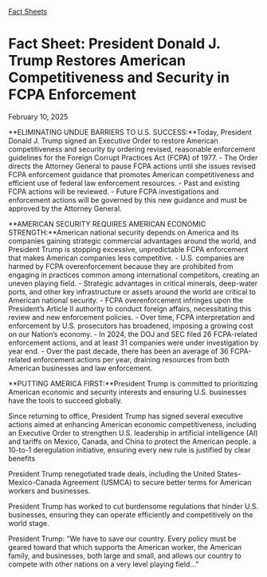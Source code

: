 [Fact Sheets](https://www.whitehouse.gov/fact-sheets/)

# 					Fact Sheet: President Donald J. Trump Restores American Competitiveness and Security in FCPA Enforcement 				

February 10, 2025

**ELIMINATING UNDUE BARRIERS TO U.S. SUCCESS:**Today, President Donald J. Trump signed an Executive Order to restore American competitiveness and security by ordering revised, reasonable enforcement guidelines for the Foreign Corrupt Practices Act (FCPA) of 1977.
    - The Order directs the Attorney General to pause FCPA actions until she issues revised FCPA enforcement guidance that promotes American competitiveness and efficient use of federal law enforcement resources.       - Past and existing FCPA actions will be reviewed.
      - Future FCPA investigations and enforcement actions will be governed by this new guidance and must be approved by the Attorney General. 

**AMERICAN SECURITY REQUIRES AMERICAN ECONOMIC STRENGTH:**American national security depends on America and its companies gaining strategic commercial advantages around the world, and President Trump is stopping excessive, unpredictable FCPA enforcement that makes American companies less competitive.
    - U.S. companies are harmed by FCPA overenforcement because they are prohibited from engaging in practices common among international competitors, creating an uneven playing field.
    - Strategic advantages in critical minerals, deep-water ports, and other key infrastructure or assets around the world are critical to American national security.
    - FCPA overenforcement infringes upon the President’s Article II authority to conduct foreign affairs, necessitating this review and new enforcement policies.
    - Over time, FCPA interpretation and enforcement by U.S. prosecutors has broadened, imposing a growing cost on our Nation’s economy.       - In 2024, the DOJ and SEC filed 26 FCPA-related enforcement actions, and at least 31 companies were under investigation by year end.        - Over the past decade, there has been an average of 36 FCPA-related enforcement actions per year, draining resources from both American businesses and law enforcement. 

**PUTTING AMERICA FIRST:**President Trump is committed to prioritizing American economic and security interests and ensuring U.S. businesses have the tools to succeed globally.

Since returning to office, President Trump has signed several executive actions aimed at enhancing American economic competitiveness, including an Executive Order to strengthen U.S. leadership in artificial intelligence (AI) and tariffs on Mexico, Canada, and China to protect the American people.  a 10-to-1 deregulation initiative, ensuring every new rule is justified by clear benefits

President Trump renegotiated trade deals, including the United States-Mexico-Canada Agreement (USMCA) to secure better terms for American workers and businesses.

President Trump has worked to cut burdensome regulations that hinder U.S. businesses, ensuring they can operate efficiently and competitively on the world stage.

President Trump: “We have to save our country. Every policy must be geared toward that which supports the American worker, the American family, and businesses, both large and small, and allows our country to compete with other nations on a very level playing field…”
